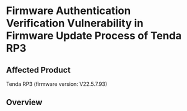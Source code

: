 # Firmware Authentication Verification Vulnerability in Firmware Update Process of Tenda RP3


## Affected Product
Tenda RP3 (firmware version:  V22.5.7.93)

## Overview


